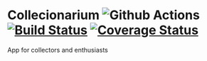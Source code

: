 # Collecionarium ![Github Actions](https://github.com/gondekr/Collecionarium/workflows/CI/badge.svg)    [![Build Status](https://app.bitrise.io/app/5ec1606541ba4d46/status.svg?token=6IGIwTVl7WiMFAcROe5eXg&branch=master)](https://app.bitrise.io/app/5ec1606541ba4d46)    [![Coverage Status](https://coveralls.io/repos/github/gondekr/Collecionarium/badge.svg?branch=master)](https://coveralls.io/github/gondekr/Collecionarium?branch=master)

App for collectors and enthusiasts
